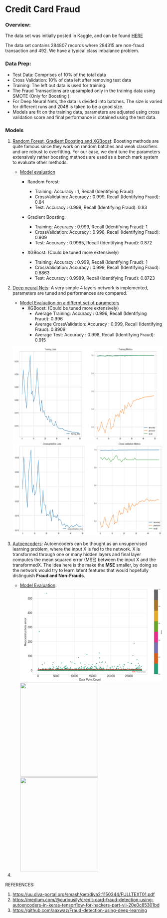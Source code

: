 # Credit Card Fraud

### Overview:

The data set was initially posted in Kaggle, and can be found [HERE](https://github.com/curiousily/Credit-Card-Fraud-Detection-using-Autoencoders-in-Keras/tree/master/data)

The data set contains 284807 records where 284315 are non-fraud transaction and 492. We have a typical class imbalance problem.


### Data Prep:

* Test Data: Comprises of 10% of the total data
* Cross Validation: 10% of data left after removing test data
* Training: The left out data is used for training.
* The Fraud Transactions are upsampled only in the training data using SMOTE (Only for Boosting ).
* For Deep Neural Nets, the data is divided into batches. The size is varied for different runs and 2048 is taken to be a good size. 
* Models are fit on the training data, parameters are adjusted using cross validation score and final performance is obtained using the test data. 

### Models

1. [Random Forest, Gradient Boosting and XGBoost](https://github.com/Sardhendu/Data-Science-Projects/blob/master/CreditCardFraudDetection/models/boosting.py): Boosting methods are quite famous since they work on random batches and weak classifiers and are robust to overfitting. For our case, we dont tune the parameters extensively rather boosting methods are used as a bench mark system to evaluate other methods.

    * [Model evaluation](https://github.com/Sardhendu/Data-Science-Projects/blob/master/CreditCardFraudDetection/model_eval_boost.ipynb)
        * Random Forest: 
            * Training: Accuracy : 1, Recall (Identifying Fraud):
            * CrossValidation: Accuracy : 0.999, Recall (Identifying Fraud): 0.84
            * Test: Accuracy : 0.999, Recall (Identifying Fraud): 0.83
        
        * Gradient Boosting:
            * Training: Accuracy : 0.999, Recall (Identifying Fraud): 1
            * CrossValidation: Accuracy : 0.998, Recall (Identifying Fraud): 0.909
            * Test: Accuracy : 0.9985, Recall (Identifying Fraud): 0.872
            
        * XGBoost: (Could be tuned more extensively)
            * Training: Accuracy : 0.999, Recall (Identifying Fraud): 1
            * CrossValidation: Accuracy : 0.999, Recall (Identifying Fraud): 0.8863
            * Test: Accuracy : 0.9989, Recall (Identifying Fraud): 0.8723
        
        
2. [Deep neural Nets](https://github.com/Sardhendu/Data-Science-Projects/blob/master/CreditCardFraudDetection/models/nnet.py): A very simple 4 layers network is implemented, parameters are tuned and performances are compared.
        
    * [Model Evaluation on a differnt set of parameters](https://github.com/Sardhendu/Data-Science-Projects/blob/master/CreditCardFraudDetection/model_eval_deepL.ipynb)
        * XGBoost: (Could be tuned more extensively)
            * Average Training: Accuracy : 0.996, Recall (Identifying Fraud): 0.996
            * Average CrossValidation: Accuracy : 0.999, Recall (Identifying Fraud): 0.8909
            * Average Test: Accuracy : 0.998, Recall (Identifying Fraud): 0.915
            
     <img src="https://github.com/Sardhendu/Data-Science-Projects/blob/master/CreditCardFraudDetection/images/dl_training.png" width="500" height="300"><img src="https://github.com/Sardhendu/Data-Science-Projects/blob/master/CreditCardFraudDetection/images/dl_cross_valid.png" width="500" height="300">
     
3. [Autoencoders](https://github.com/Sardhendu/Data-Science-Projects/blob/master/CreditCardFraudDetection/models/autoencoders.py): Autoencoders can be thought as an unsupervised learning problem, where the input X is fed to the network. X is transformed through one or many hidden layers and final layer computes the mean squared error (MSE) between the input X and the transformedX. The idea here is the make the **MSE** smaller, by doing so the network would try to learn latent features that would hopefully distinguish **Fraud and Non-Frauds**.

    * [Model Evaluation](https://github.com/Sardhendu/Data-Science-Projects/blob/master/CreditCardFraudDetection/model_eval_autoEncoders.ipynb): 
     <img src="https://github.com/Sardhendu/Data-Science-Projects/blob/master/CreditCardFraudDetection/images/AEnc_reconstruction_err_test.png" width="500" height="300"><img src="https://github
     .com/Sardhendu/Data-Science-Projects/blob/master/CreditCardFraudDetection/images/AEnc_test_roc.png" width="250" 
     height="300"><img src="https://github
     .com/Sardhendu/Data-Science-Projects/blob/master/CreditCardFraudDetection/images/AEnc_reconstruction_err_test.png" width="250" 
     height="300">

4. [Parallelized Bayesian Networks]: (TODO)

REFERENCES:

1. https://uu.diva-portal.org/smash/get/diva2:1150344/FULLTEXT01.pdf
2. https://medium.com/@curiousily/credit-card-fraud-detection-using-autoencoders-in-keras-tensorflow-for-hackers-part-vii-20e0c85301bd 
3. https://github.com/aaxwaz/Fraud-detection-using-deep-learning